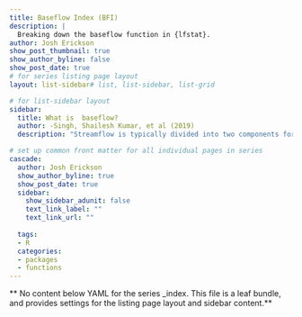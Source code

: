 ```yaml
---
title: Baseflow Index (BFI)
description: |
  Breaking down the baseflow function in {lfstat}.
author: Josh Erickson
show_post_thumbnail: true
show_author_byline: false
show_post_date: true
# for series listing page layout
layout: list-sidebar# list, list-sidebar, list-grid

# for list-sidebar layout
sidebar:
  title: What is  baseflow?
  author: -Singh, Shailesh Kumar, et al (2019)
  description: "Streamflow is typically divided into two components for hydrograph separation, quickflow and baseflow. Baseflow is the portion of streamflow that contains groundwater flow and flow from other delayed sources and is of key importance for river basin ecology and water resources planning and management. The BaseFlow Index (BFI) is defined as the ratio of long-term mean baseflow to total streamflow."

# set up common front matter for all individual pages in series
cascade:
  author: Josh Erickson
  show_author_byline: true
  show_post_date: true
  sidebar:
    show_sidebar_adunit: false
    text_link_label: ""
    text_link_url: ""
    
  tags:
  - R
  categories:
  - packages
  - functions
---
```


** No content below YAML for the series _index. This file is a leaf bundle, and provides settings for the listing page layout and sidebar content.**

